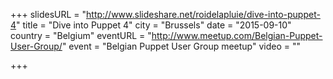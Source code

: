 +++
slidesURL = "http://www.slideshare.net/roidelapluie/dive-into-puppet-4"
title = "Dive into Puppet 4"
city = "Brussels"
date = "2015-09-10"
country = "Belgium"
eventURL = "http://www.meetup.com/Belgian-Puppet-User-Group/"
event = "Belgian Puppet User Group meetup"
video = ""

+++

